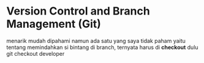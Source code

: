 # Version Control and Branch Management (Git) 

menarik mudah dipahami namun ada satu yang saya tidak paham yaitu tentang memindahkan si bintang di branch, ternyata harus di **checkout** dulu git checkout developer

